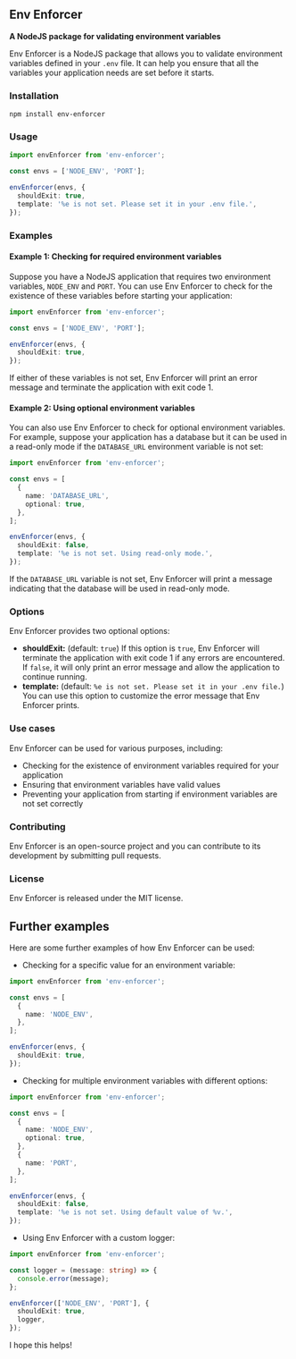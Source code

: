 ## Env Enforcer

**A NodeJS package for validating environment variables**

Env Enforcer is a NodeJS package that allows you to validate environment variables defined in your `.env` file. It can help you ensure that all the variables your application needs are set before it starts.

### Installation

```
npm install env-enforcer
```

### Usage

```typescript
import envEnforcer from 'env-enforcer';

const envs = ['NODE_ENV', 'PORT'];

envEnforcer(envs, {
  shouldExit: true,
  template: '%e is not set. Please set it in your .env file.',
});
```

### Examples

#### Example 1: Checking for required environment variables

Suppose you have a NodeJS application that requires two environment variables, `NODE_ENV` and `PORT`. You can use Env Enforcer to check for the existence of these variables before starting your application:

```typescript
import envEnforcer from 'env-enforcer';

const envs = ['NODE_ENV', 'PORT'];

envEnforcer(envs, {
  shouldExit: true,
});
```

If either of these variables is not set, Env Enforcer will print an error message and terminate the application with exit code 1.

#### Example 2: Using optional environment variables

You can also use Env Enforcer to check for optional environment variables. For example, suppose your application has a database but it can be used in a read-only mode if the `DATABASE_URL` environment variable is not set:

```typescript
import envEnforcer from 'env-enforcer';

const envs = [
  {
    name: 'DATABASE_URL',
    optional: true,
  },
];

envEnforcer(envs, {
  shouldExit: false,
  template: '%e is not set. Using read-only mode.',
});
```

If the `DATABASE_URL` variable is not set, Env Enforcer will print a message indicating that the database will be used in read-only mode.

### Options

Env Enforcer provides two optional options:

- **shouldExit:** (default: `true`) If this option is `true`, Env Enforcer will terminate the application with exit code 1 if any errors are encountered. If `false`, it will only print an error message and allow the application to continue running.
- **template:** (default: `%e is not set. Please set it in your .env file.`) You can use this option to customize the error message that Env Enforcer prints.

### Use cases

Env Enforcer can be used for various purposes, including:

- Checking for the existence of environment variables required for your application
- Ensuring that environment variables have valid values
- Preventing your application from starting if environment variables are not set correctly

### Contributing

Env Enforcer is an open-source project and you can contribute to its development by submitting pull requests.

### License

Env Enforcer is released under the MIT license.

## Further examples

Here are some further examples of how Env Enforcer can be used:

- Checking for a specific value for an environment variable:

```typescript
import envEnforcer from 'env-enforcer';

const envs = [
  {
    name: 'NODE_ENV',
  },
];

envEnforcer(envs, {
  shouldExit: true,
});
```

- Checking for multiple environment variables with different options:

```typescript
import envEnforcer from 'env-enforcer';

const envs = [
  {
    name: 'NODE_ENV',
    optional: true,
  },
  {
    name: 'PORT',
  },
];

envEnforcer(envs, {
  shouldExit: false,
  template: '%e is not set. Using default value of %v.',
});
```

- Using Env Enforcer with a custom logger:

```typescript
import envEnforcer from 'env-enforcer';

const logger = (message: string) => {
  console.error(message);
};

envEnforcer(['NODE_ENV', 'PORT'], {
  shouldExit: true,
  logger,
});
```

I hope this helps!
